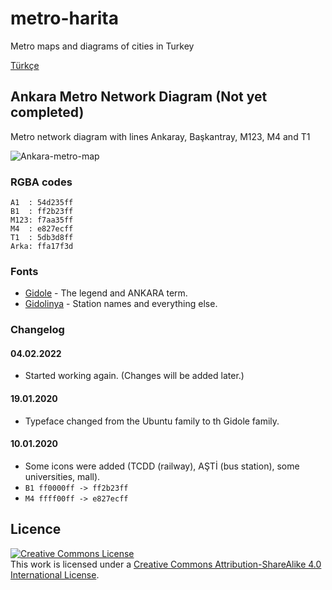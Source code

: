 # metro-harita

Metro maps and diagrams of cities in Turkey

[Türkçe](https://github.com/farukbrgl/metro-harita/blob/master/README.md)

## Ankara Metro Network Diagram (Not yet completed)

Metro network diagram with lines Ankaray, Başkantray, M123, M4 and T1

![Ankara-metro-map](https://github.com/farukbrgl/metro-harita/raw/master/ankara/%C5%9Eematik.png)

### RGBA codes

    A1  : 54d235ff
    B1  : ff2b23ff
    M123: f7aa35ff
    M4  : e827ecff
    T1  : 5db3d8ff
    Arka: ffa17f3d

### Fonts

-   [Gidole](https://gidole.github.io/) - The legend and ANKARA term.
-   [Gidolinya](https://gidole.github.io/) - Station names and everything else.

### Changelog

#### 04.02.2022

-   Started working again. (Changes will be added later.)

#### 19.01.2020

-   Typeface changed from the Ubuntu family to th Gidole family.

#### 10.01.2020

-   Some icons were added (TCDD (railway), AŞTİ (bus station), some universities, mall).
-   `B1 ff0000ff -> ff2b23ff`
-   `M4 ffff00ff -> e827ecff`

## Licence

<a rel="license" href="http://creativecommons.org/licenses/by-sa/4.0/"><img alt="Creative Commons License" style="border-width:0" src="https://i.creativecommons.org/l/by-sa/4.0/80x15.png" /></a><br />This work is licensed under a <a rel="license" href="http://creativecommons.org/licenses/by-sa/4.0/">Creative Commons Attribution-ShareAlike 4.0 International License</a>.
